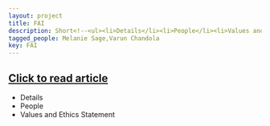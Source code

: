 ```yaml
---
layout: project
title: FAI
description: Short<!--<ul><li>Details</li><li>People</li><li>Values and Ethics Statement</li></ul>-->
tagged_people: Melanie Sage,Varun Chandola
key: FAI
---
```


<html>
    <h2 class="title"><a href="http://www.buffalo.edu/ubnow/stories/2020/02/grant-ai-foster-care.html" target="_blank">Click to read article</a></h2>
    <p class="description"><ul><li>Details</li><li>People</li><li>Values and Ethics Statement</li></ul></p>
</html>

